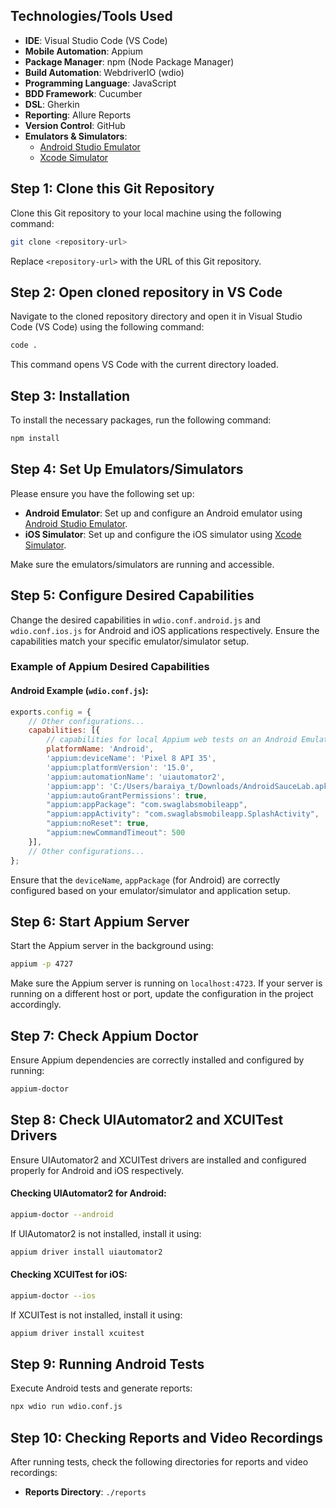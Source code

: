 ## Technologies/Tools Used

- **IDE**: Visual Studio Code (VS Code)
- **Mobile Automation**: Appium
- **Package Manager**: npm (Node Package Manager)
- **Build Automation**: WebdriverIO (wdio)
- **Programming Language**: JavaScript
- **BDD Framework**: Cucumber
- **DSL**: Gherkin
- **Reporting**: Allure Reports
- **Version Control**: GitHub
- **Emulators & Simulators**:
  - [Android Studio Emulator](https://developer.android.com/studio/run/emulator)
  - [Xcode Simulator](https://developer.apple.com/documentation/xcode/installing-additional-simulator-runtimes)

## Step 1: Clone this Git Repository

Clone this Git repository to your local machine using the following command:

```bash
git clone <repository-url>
```

Replace `<repository-url>` with the URL of this Git repository.

## Step 2: Open cloned repository in VS Code

Navigate to the cloned repository directory and open it in Visual Studio Code (VS Code) using the following command:

```bash
code .
```

This command opens VS Code with the current directory loaded.

## Step 3: Installation

To install the necessary packages, run the following command:

```bash
npm install
```

## Step 4: Set Up Emulators/Simulators

Please ensure you have the following set up:
- **Android Emulator**: Set up and configure an Android emulator using [Android Studio Emulator](https://developer.android.com/studio/run/emulator).
- **iOS Simulator**: Set up and configure the iOS simulator using [Xcode Simulator](https://developer.apple.com/documentation/xcode/installing-additional-simulator-runtimes).

Make sure the emulators/simulators are running and accessible.

## Step 5: Configure Desired Capabilities

Change the desired capabilities in `wdio.conf.android.js` and `wdio.conf.ios.js` for Android and iOS applications respectively. Ensure the capabilities match your specific emulator/simulator setup.

### Example of Appium Desired Capabilities

#### Android Example (`wdio.conf.js`):

```javascript
exports.config = {
    // Other configurations...
    capabilities: [{
        // capabilities for local Appium web tests on an Android Emulator
        platformName: 'Android',
        'appium:deviceName': 'Pixel 8 API 35',
        'appium:platformVersion': '15.0',
        'appium:automationName': 'uiautomator2',
        'appium:app': 'C:/Users/baraiya_t/Downloads/AndroidSauceLab.apk',
        'appium:autoGrantPermissions': true,
        "appium:appPackage": "com.swaglabsmobileapp",
        "appium:appActivity": "com.swaglabsmobileapp.SplashActivity",
        "appium:noReset": true,
        "appium:newCommandTimeout": 500
    }],
    // Other configurations...
};
```

Ensure that the `deviceName`, `appPackage` (for Android) are correctly configured based on your emulator/simulator and application setup.

## Step 6: Start Appium Server

Start the Appium server in the background using:

```bash
appium -p 4727
```

Make sure the Appium server is running on `localhost:4723`. If your server is running on a different host or port, update the configuration in the project accordingly.

## Step 7: Check Appium Doctor

Ensure Appium dependencies are correctly installed and configured by running:

```bash
appium-doctor
```

## Step 8: Check UIAutomator2 and XCUITest Drivers

Ensure UIAutomator2 and XCUITest drivers are installed and configured properly for Android and iOS respectively.

#### Checking UIAutomator2 for Android:

```bash
appium-doctor --android
```

If UIAutomator2 is not installed, install it using:

```bash
appium driver install uiautomator2
```

#### Checking XCUITest for iOS:

```bash
appium-doctor --ios
```

If XCUITest is not installed, install it using:

```bash
appium driver install xcuitest
```

## Step 9: Running Android Tests

Execute Android tests and generate reports:

```bash
npx wdio run wdio.conf.js
```

## Step 10: Checking Reports and Video Recordings

After running tests, check the following directories for reports and video recordings:

- **Reports Directory**: `./reports`